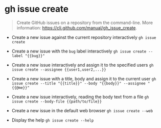 # gh issue create
> Create GitHub issues on a repository from the command-line.
> More information: <https://cli.github.com/manual/gh_issue_create>.

- Create a new issue against the current repository interactively
`gh issue create`

- Create a new issue with the `bug` label interactively
`gh issue create --label "{{bug}}"`

- Create a new issue interactively and assign it to the specified users
`gh issue create --assignee {{user1,user2,...}}`

- Create a new issue with a title, body and assign it to the current user
`gh issue create --title "{{title}}" --body "{{body}}" --assignee "{{@me}}"`

- Create a new issue interactively, reading the body text from a file
`gh issue create --body-file {{path/to/file}}`

- Create a new issue in the default web browser
`gh issue create --web`

- Display the help
`gh issue create --help`
